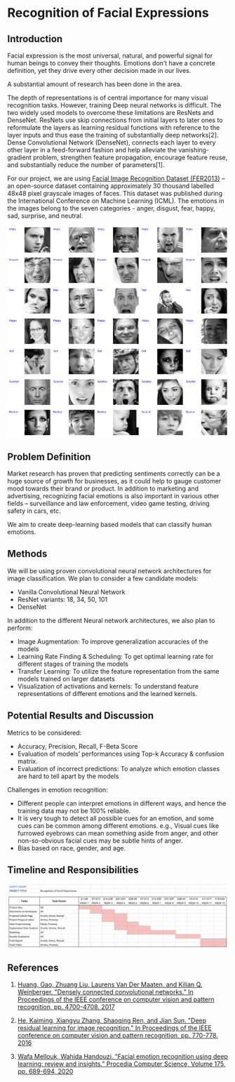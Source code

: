 # Recognition of Facial Expressions 

## Introduction 

Facial expression is the most universal, natural, and powerful signal for human beings to convey their thoughts. Emotions don’t have a concrete definition, yet they drive every other decision made in our lives. 

A substantial amount of research has been done in the area.

The depth of representations is of central importance for many visual recognition tasks. However, training Deep neural networks is difficult. The two widely used models to overcome these limitations are ResNets and DenseNet. ResNets use skip connections from initial layers to later ones to reformulate the layers as learning residual functions with reference to the layer inputs and thus ease the training of substantially deep networks[2]. Dense Convolutional Network (DenseNet), connects each layer to every other layer in a feed-forward fashion and help alleviate the vanishing-gradient problem, strengthen feature propagation, encourage feature reuse, and substantially reduce the number of parameters[1].  

For our project, we are using [Facial Image Recognition Dataset (FER2013)](https://www.kaggle.com/c/challenges-in-representation-learning-facial-expression-recognition-challenge/data) – an open-source dataset containing approximately 30 thousand labelled 48x48 pixel grayscale images of faces. This dataset was published during the International Conference on Machine Learning (ICML). The emotions in the images belong to the seven categories - anger, disgust, fear, happy, sad, surprise, and neutral.

![Example Data](dataset_example.png)
 
## Problem Definition 

Market research has proven that predicting sentiments correctly can be a huge source of growth for businesses, as it could help to gauge customer mood towards their brand or product. In addition to marketing and advertising, recognizing facial emotions is also important in various other fields – surveillance and law enforcement, video game testing, driving safety in cars, etc.  

We aim to create deep-learning based models that can classify human emotions.  

## Methods 

We will be using proven convolutional neural network architectures for image classification. We plan to consider a few candidate models: 
* Vanilla Convolutional Neural Network
* ResNet variants: 18, 34, 50, 101 
* DenseNet 

In addition to the different Neural network architectures, we also plan to perform:
* Image Augmentation: To improve generalization accuracies of the models  
* Learning Rate Finding & Scheduling: To get optimal learning rate for different stages of training the models 
* Transfer Learning: To utilize the feature representation from the same models trained on larger datasets 
* Visualization of activations and kernels: To understand feature representations of different emotions and the learned kernels. 

## Potential Results and Discussion 

Metrics to be considered:
* Accuracy, Precision, Recall, F-Beta Score
* Evaluation of models’ performances using Top-k Accuracy & confusion matrix.  
* Evaluation of incorrect predictions: To analyze which emotion classes are hard to tell apart by the models 

Challenges in emotion recognition:
* Different people can interpret emotions in different ways, and hence the training data may not be 100% reliable. 
* It is very tough to detect all possible cues for an emotion, and some cues can be common among different emotions. e.g., Visual cues like furrowed eyebrows can mean something aside from anger, and other non-so-obvious facial cues may be subtle hints of anger. 
* Bias based on race, gender, and age. 

## Timeline and Responsibilities

![Gantt Chat](gantt_chart.png)

## References

1) [Huang, Gao, Zhuang Liu, Laurens Van Der Maaten, and Kilian Q. Weinberger. "Densely connected convolutional networks." In Proceedings of the IEEE conference on computer vision and pattern recognition, pp. 4700-4708. 2017](https://arxiv.org/abs/1608.06993)

2) [He, Kaiming, Xiangyu Zhang, Shaoqing Ren, and Jian Sun. "Deep residual learning for image recognition." In Proceedings of the IEEE conference on computer vision and pattern recognition, pp. 770-778. 2016](https://ieeexplore.ieee.org/document/7780459)

3) [Wafa Mellouk, Wahida Handouzi. “Facial emotion recognition using deep learning: review and insights.” Procedia Computer Science, Volume 175, pp. 689-694, 2020](https://www.sciencedirect.com/science/article/pii/S1877050920318019)
